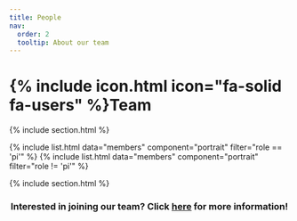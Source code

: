```yaml
---
title: People
nav:
  order: 2
  tooltip: About our team
---
```


# {% include icon.html icon="fa-solid fa-users" %}Team

{% include section.html %}

{% include list.html data="members" component="portrait" filter="role == 'pi'" %}
{% include list.html data="members" component="portrait" filter="role != 'pi'" %}

{% include section.html %}

<h3 style="text-align:center;"> Interested in joining our team? Click <a href="https://poh-brainmemlab.github.io/BrainMemLab/members/MeloPoh.html"> here</a> for more information!
</h3>
